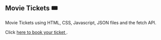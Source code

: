 ## Movie Tickets 🎟️

Movie Tickets using HTML, CSS, Javascript, JSON files and the fetch API.

Click [here to book your ticket ]( https://mrkunalmittal.github.io/Movie-Ticket/).